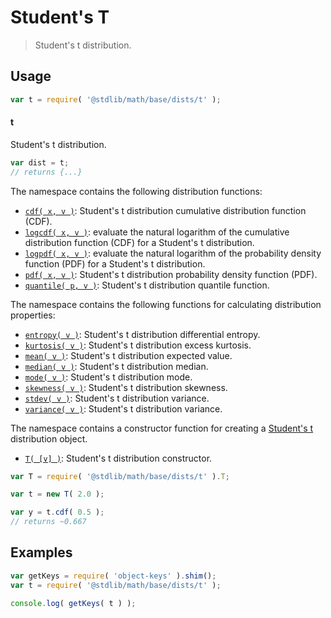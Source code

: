 <!--

@license Apache-2.0

Copyright (c) 2018 The Stdlib Authors.

Licensed under the Apache License, Version 2.0 (the "License");
you may not use this file except in compliance with the License.
You may obtain a copy of the License at

   http://www.apache.org/licenses/LICENSE-2.0

Unless required by applicable law or agreed to in writing, software
distributed under the License is distributed on an "AS IS" BASIS,
WITHOUT WARRANTIES OR CONDITIONS OF ANY KIND, either express or implied.
See the License for the specific language governing permissions and
limitations under the License.

-->

# Student's T

> Student's t distribution.

<section class="usage">

## Usage

```javascript
var t = require( '@stdlib/math/base/dists/t' );
```

#### t

Student's t distribution.

```javascript
var dist = t;
// returns {...}
```

The namespace contains the following distribution functions:

<!-- <toc pattern="*+(cdf|pdf|mgf|quantile)*"> -->

<div class="namespace-toc">

-   <span class="signature">[`cdf( x, v )`][@stdlib/math/base/dists/t/cdf]</span><span class="delimiter">: </span><span class="description">Student's t distribution cumulative distribution function (CDF).</span>
-   <span class="signature">[`logcdf( x, v )`][@stdlib/math/base/dists/t/logcdf]</span><span class="delimiter">: </span><span class="description">evaluate the natural logarithm of the cumulative distribution function (CDF) for a Student's t distribution.</span>
-   <span class="signature">[`logpdf( x, v )`][@stdlib/math/base/dists/t/logpdf]</span><span class="delimiter">: </span><span class="description">evaluate the natural logarithm of the probability density function (PDF) for a Student's t distribution.</span>
-   <span class="signature">[`pdf( x, v )`][@stdlib/math/base/dists/t/pdf]</span><span class="delimiter">: </span><span class="description">Student's t distribution probability density function (PDF).</span>
-   <span class="signature">[`quantile( p, v )`][@stdlib/math/base/dists/t/quantile]</span><span class="delimiter">: </span><span class="description">Student's t distribution quantile function.</span>

</div>

<!-- </toc> -->

The namespace contains the following functions for calculating distribution properties:

<!-- <toc pattern="*+(entropy|kurtosis|mean|median|mode|skewness|stdev|variance)*"> -->

<div class="namespace-toc">

-   <span class="signature">[`entropy( v )`][@stdlib/math/base/dists/t/entropy]</span><span class="delimiter">: </span><span class="description">Student's t distribution differential entropy.</span>
-   <span class="signature">[`kurtosis( v )`][@stdlib/math/base/dists/t/kurtosis]</span><span class="delimiter">: </span><span class="description">Student's t distribution excess kurtosis.</span>
-   <span class="signature">[`mean( v )`][@stdlib/math/base/dists/t/mean]</span><span class="delimiter">: </span><span class="description">Student's t distribution expected value.</span>
-   <span class="signature">[`median( v )`][@stdlib/math/base/dists/t/median]</span><span class="delimiter">: </span><span class="description">Student's t distribution median.</span>
-   <span class="signature">[`mode( v )`][@stdlib/math/base/dists/t/mode]</span><span class="delimiter">: </span><span class="description">Student's t distribution mode.</span>
-   <span class="signature">[`skewness( v )`][@stdlib/math/base/dists/t/skewness]</span><span class="delimiter">: </span><span class="description">Student's t distribution skewness.</span>
-   <span class="signature">[`stdev( v )`][@stdlib/math/base/dists/t/stdev]</span><span class="delimiter">: </span><span class="description">Student's t distribution variance.</span>
-   <span class="signature">[`variance( v )`][@stdlib/math/base/dists/t/variance]</span><span class="delimiter">: </span><span class="description">Student's t distribution variance.</span>

</div>

<!-- </toc> -->

The namespace contains a constructor function for creating a [Student's t][t-distribution] distribution object.

<!-- <toc pattern="*ctor*"> -->

<div class="namespace-toc">

-   <span class="signature">[`T( [v] )`][@stdlib/math/base/dists/t/ctor]</span><span class="delimiter">: </span><span class="description">Student's t distribution constructor.</span>

</div>

<!-- </toc> -->

```javascript
var T = require( '@stdlib/math/base/dists/t' ).T;

var t = new T( 2.0 );

var y = t.cdf( 0.5 );
// returns ~0.667
```

</section>

<!-- /.usage -->

<section class="examples">

## Examples

<!-- TODO: better examples -->

<!-- eslint no-undef: "error" -->

```javascript
var getKeys = require( 'object-keys' ).shim();
var t = require( '@stdlib/math/base/dists/t' );

console.log( getKeys( t ) );
```

</section>

<!-- /.examples -->

<section class="links">

[t-distribution]: https://en.wikipedia.org/wiki/Student%27s_t-distribution

<!-- <toc-links> -->

[@stdlib/math/base/dists/t/ctor]: https://github.com/stdlib-js/stdlib/tree/develop/lib/node_modules/%40stdlib/math/base/dists/t/ctor

[@stdlib/math/base/dists/t/entropy]: https://github.com/stdlib-js/stdlib/tree/develop/lib/node_modules/%40stdlib/math/base/dists/t/entropy

[@stdlib/math/base/dists/t/kurtosis]: https://github.com/stdlib-js/stdlib/tree/develop/lib/node_modules/%40stdlib/math/base/dists/t/kurtosis

[@stdlib/math/base/dists/t/mean]: https://github.com/stdlib-js/stdlib/tree/develop/lib/node_modules/%40stdlib/math/base/dists/t/mean

[@stdlib/math/base/dists/t/median]: https://github.com/stdlib-js/stdlib/tree/develop/lib/node_modules/%40stdlib/math/base/dists/t/median

[@stdlib/math/base/dists/t/mode]: https://github.com/stdlib-js/stdlib/tree/develop/lib/node_modules/%40stdlib/math/base/dists/t/mode

[@stdlib/math/base/dists/t/skewness]: https://github.com/stdlib-js/stdlib/tree/develop/lib/node_modules/%40stdlib/math/base/dists/t/skewness

[@stdlib/math/base/dists/t/stdev]: https://github.com/stdlib-js/stdlib/tree/develop/lib/node_modules/%40stdlib/math/base/dists/t/stdev

[@stdlib/math/base/dists/t/variance]: https://github.com/stdlib-js/stdlib/tree/develop/lib/node_modules/%40stdlib/math/base/dists/t/variance

[@stdlib/math/base/dists/t/cdf]: https://github.com/stdlib-js/stdlib/tree/develop/lib/node_modules/%40stdlib/math/base/dists/t/cdf

[@stdlib/math/base/dists/t/logcdf]: https://github.com/stdlib-js/stdlib/tree/develop/lib/node_modules/%40stdlib/math/base/dists/t/logcdf

[@stdlib/math/base/dists/t/logpdf]: https://github.com/stdlib-js/stdlib/tree/develop/lib/node_modules/%40stdlib/math/base/dists/t/logpdf

[@stdlib/math/base/dists/t/pdf]: https://github.com/stdlib-js/stdlib/tree/develop/lib/node_modules/%40stdlib/math/base/dists/t/pdf

[@stdlib/math/base/dists/t/quantile]: https://github.com/stdlib-js/stdlib/tree/develop/lib/node_modules/%40stdlib/math/base/dists/t/quantile

<!-- </toc-links> -->

</section>

<!-- /.links -->
